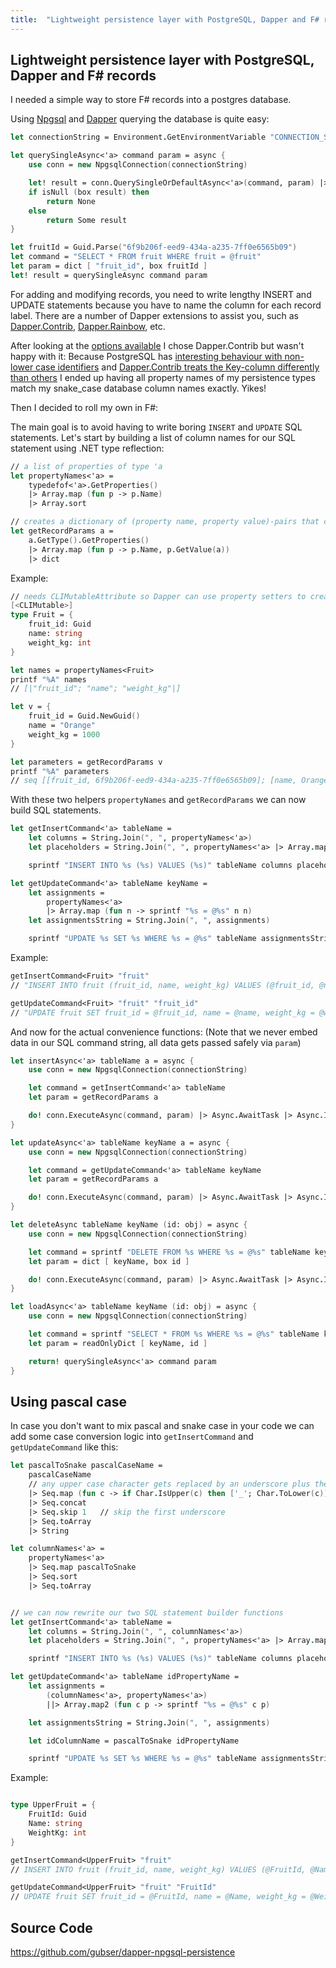 ```yaml
---
title:  "Lightweight persistence layer with PostgreSQL, Dapper and F# records"
---
```

## Lightweight persistence layer with PostgreSQL, Dapper and F# records

I needed a simple way to store F# records into a postgres database.

Using [Npgsql](http://www.npgsql.org/) and [Dapper](https://github.com/StackExchange/Dapper)
querying the database is quite easy:
```fsharp
let connectionString = Environment.GetEnvironmentVariable "CONNECTION_STRING"

let querySingleAsync<'a> command param = async {
    use conn = new NpgsqlConnection(connectionString)

    let! result = conn.QuerySingleOrDefaultAsync<'a>(command, param) |> Async.AwaitTask
    if isNull (box result) then
        return None
    else
        return Some result
}
```

```fsharp
let fruitId = Guid.Parse("6f9b206f-eed9-434a-a235-7ff0e6565b09")
let command = "SELECT * FROM fruit WHERE fruit = @fruit"
let param = dict [ "fruit_id", box fruitId ]
let! result = querySingleAsync command param
```

For adding and modifying records, you need to write lengthy INSERT and UPDATE statements because you have to name the column for each record label.
There are a number of Dapper extensions to assist you, such as [Dapper.Contrib](https://github.com/StackExchange/Dapper/tree/master/Dapper.Contrib), [Dapper.Rainbow](https://github.com/StackExchange/Dapper), etc.

After looking at the [options available](https://dapper-tutorial.net/third-party-library)
I chose Dapper.Contrib but wasn't happy with it: Because PostgreSQL has [interesting behaviour with non-lower case identifiers](https://stackoverflow.com/questions/2878248/postgresql-naming-conventions) and [Dapper.Contrib treats the Key-column differently than others](https://github.com/StackExchange/Dapper/issues/1008) I ended up having all property names of my persistence types match my snake_case database column names exactly. Yikes!

Then I decided to roll my own in F#:

The main goal is to avoid having to write boring `INSERT` and `UPDATE` SQL statements.
Let's start by building a list of column names for our SQL statement using .NET type reflection:
```fsharp
// a list of properties of type 'a
let propertyNames<'a> =
    typedefof<'a>.GetProperties()
    |> Array.map (fun p -> p.Name)
    |> Array.sort

// creates a dictionary of (property name, property value)-pairs that can be passed to Dapper
let getRecordParams a =
    a.GetType().GetProperties() 
    |> Array.map (fun p -> p.Name, p.GetValue(a)) 
    |> dict
```

Example:
```fsharp
// needs CLIMutableAttribute so Dapper can use property setters to create the object
[<CLIMutable>]
type Fruit = {
    fruit_id: Guid
    name: string
    weight_kg: int
}

let names = propertyNames<Fruit>
printf "%A" names
// [|"fruit_id"; "name"; "weight_kg"|]

let v = {
    fruit_id = Guid.NewGuid()
    name = "Orange"
    weight_kg = 1000
}

let parameters = getRecordParams v
printf "%A" parameters
// seq [[fruit_id, 6f9b206f-eed9-434a-a235-7ff0e6565b09]; [name, Orange]; [weight_kg, 1000]]
```

With these two helpers `propertyNames` and `getRecordParams` we can now build SQL statements.
```fsharp
let getInsertCommand<'a> tableName = 
    let columns = String.Join(", ", propertyNames<'a>)
    let placeholders = String.Join(", ", propertyNames<'a> |> Array.map (fun c -> "@" + c))

    sprintf "INSERT INTO %s (%s) VALUES (%s)" tableName columns placeholders

let getUpdateCommand<'a> tableName keyName =
    let assignments =
        propertyNames<'a>
        |> Array.map (fun n -> sprintf "%s = @%s" n n)
    let assignmentsString = String.Join(", ", assignments)

    sprintf "UPDATE %s SET %s WHERE %s = @%s" tableName assignmentsString keyName keyName
```

Example:
```fsharp
getInsertCommand<Fruit> "fruit"
// "INSERT INTO fruit (fruit_id, name, weight_kg) VALUES (@fruit_id, @name, @weight_kg)"

getUpdateCommand<Fruit> "fruit" "fruit_id"
// "UPDATE fruit SET fruit_id = @fruit_id, name = @name, weight_kg = @weight_kg WHERE fruit_id = @fruit_id"
```

And now for the actual convenience functions:
(Note that we never embed data in our SQL command string, all data gets passed safely via `param`)
```fsharp
let insertAsync<'a> tableName a = async {
    use conn = new NpgsqlConnection(connectionString)

    let command = getInsertCommand<'a> tableName
    let param = getRecordParams a

    do! conn.ExecuteAsync(command, param) |> Async.AwaitTask |> Async.Ignore
}

let updateAsync<'a> tableName keyName a = async {
    use conn = new NpgsqlConnection(connectionString)

    let command = getUpdateCommand<'a> tableName keyName
    let param = getRecordParams a

    do! conn.ExecuteAsync(command, param) |> Async.AwaitTask |> Async.Ignore
}

let deleteAsync tableName keyName (id: obj) = async {
    use conn = new NpgsqlConnection(connectionString)

    let command = sprintf "DELETE FROM %s WHERE %s = @%s" tableName keyName keyName
    let param = dict [ keyName, box id ]

    do! conn.ExecuteAsync(command, param) |> Async.AwaitTask |> Async.Ignore
}

let loadAsync<'a> tableName keyName (id: obj) = async {
    use conn = new NpgsqlConnection(connectionString)

    let command = sprintf "SELECT * FROM %s WHERE %s = @%s" tableName keyName keyName
    let param = readOnlyDict [ keyName, id ]

    return! querySingleAsync<'a> command param
}
```

## Using pascal case
In case you don't want to mix pascal and snake case in your code we can add some case conversion logic into `getInsertCommand` and `getUpdateCommand` like this:

```fsharp
let pascalToSnake pascalCaseName =
    pascalCaseName
    // any upper case character gets replaced by an underscore plus the lower case character
    |> Seq.map (fun c -> if Char.IsUpper(c) then ['_'; Char.ToLower(c)] else [c])
    |> Seq.concat
    |> Seq.skip 1   // skip the first underscore
    |> Seq.toArray
    |> String

let columnNames<'a> = 
    propertyNames<'a>
    |> Seq.map pascalToSnake
    |> Seq.sort
    |> Seq.toArray


// we can now rewrite our two SQL statement builder functions
let getInsertCommand<'a> tableName = 
    let columns = String.Join(", ", columnNames<'a>)
    let placeholders = String.Join(", ", propertyNames<'a> |> Array.map (fun c -> "@" + c))

    sprintf "INSERT INTO %s (%s) VALUES (%s)" tableName columns placeholders

let getUpdateCommand<'a> tableName idPropertyName =
    let assignments =
        (columnNames<'a>, propertyNames<'a>)
        ||> Array.map2 (fun c p -> sprintf "%s = @%s" c p)

    let assignmentsString = String.Join(", ", assignments)

    let idColumnName = pascalToSnake idPropertyName

    sprintf "UPDATE %s SET %s WHERE %s = @%s" tableName assignmentsString idColumnName idPropertyName
```

Example:
```fsharp

type UpperFruit = {
    FruitId: Guid
    Name: string
    WeightKg: int
}

getInsertCommand<UpperFruit> "fruit"
// INSERT INTO fruit (fruit_id, name, weight_kg) VALUES (@FruitId, @Name, @WeightKg)

getUpdateCommand<UpperFruit> "fruit" "FruitId"
// UPDATE fruit SET fruit_id = @FruitId, name = @Name, weight_kg = @WeightKg WHERE fruit_id = @FruitId
```

## Source Code
https://github.com/gubser/dapper-npgsql-persistence
